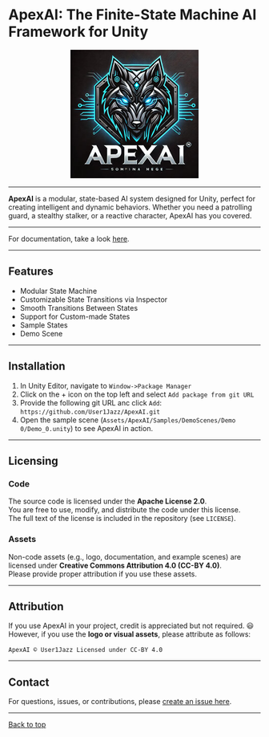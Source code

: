 # ApexAI: The Finite-State Machine AI Framework for Unity

<div align="center">
  <img src="/Assets/Downscaled_ApexAI_Logo-AI_Generated-DALLe.jpg">
</div>

---

**ApexAI** is a modular, state-based AI system designed for Unity, perfect for creating intelligent and dynamic behaviors. Whether you need a patrolling guard, a stealthy stalker, or a reactive character, ApexAI has you covered.

---

For documentation, take a look [here](Documentation/ApexAI-Documentation-Main.md).

---

## Features
- Modular State Machine
- Customizable State Transitions via Inspector
- Smooth Transitions Between States
- Support for Custom-made States
- Sample States
- Demo Scene

---

## Installation
1. In Unity Editor, navigate to `Window->Package Manager`
2. Click on the + icon on the top left and select `Add package from git URL`
3. Provide the following git URL anc click `Add`:
  `https://github.com/User1Jazz/ApexAI.git`
4. Open the sample scene (`Assets/ApexAI/Samples/DemoScenes/Demo 0/Demo_0.unity`) to see ApexAI in action.

---

## Licensing

### Code
The source code is licensed under the **Apache License 2.0**.  
You are free to use, modify, and distribute the code under this license.  
The full text of the license is included in the repository (see `LICENSE`).

### Assets
Non-code assets (e.g., logo, documentation, and example scenes) are licensed under **Creative Commons Attribution 4.0 (CC-BY 4.0)**.  
Please provide proper attribution if you use these assets.

---

## Attribution
If you use ApexAI in your project, credit is appreciated but not required. :smiley:     
However, if you use the **logo or visual assets**, please attribute as follows:

```
ApexAI © User1Jazz Licensed under CC-BY 4.0
```

---

## Contact
For questions, issues, or contributions, please [create an issue here]().

---

[Back to top](#apexai-the-finite-state-machine-ai-framework-for-unity)

